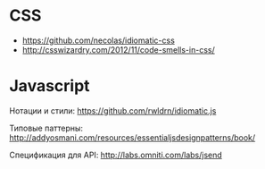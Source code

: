 # CSS

* https://github.com/necolas/idiomatic-css
* http://csswizardry.com/2012/11/code-smells-in-css/


# Javascript

Нотации и стили: https://github.com/rwldrn/idiomatic.js

Типовые паттерны: http://addyosmani.com/resources/essentialjsdesignpatterns/book/

Спецификация для API: http://labs.omniti.com/labs/jsend
